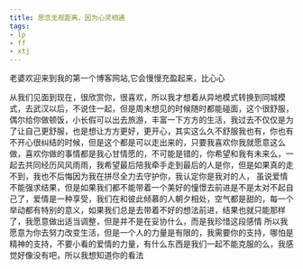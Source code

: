 ```yaml
---
title: 思念无视距离，因为心灵相通
tags: 
- lp
- ff
- xtj 
---
```

老婆欢迎来到我的第一个博客网站,它会慢慢充盈起来，比心心
<!-- more -->

从我们见面到现在，很欣赏你，很喜欢，所以我才想着从异地模式转换到同城模式，去武汉以后，不说住一起，但是周末想见的时候随时都能碰面，这个很舒服，偶尔给你做顿饭，小长假可以出去旅游，丰富一下方方的生活，我过去不仅仅是为了让自己更舒服，也是想让方方更好，更开心，其实这么久不舒服我也有，你也有不开心很纠结的时候，但是这个都是可以走出来的，只要我喜欢你我就愿意这么做，喜欢你做的事情都是我心甘情愿的，不可能是错的，你希望和我有未来么，一起去共同经历风风雨雨，我希望最后陪我牵手走到最后的人是你，但是如果真的走不到，我也不后悔因为我在拼尽全力去守护你，我认定你是我对的人，
虽说爱情不能强求结果，但是如果我们都不能带着一个美好的憧憬去前进是不是太对不起自己了，爱情是一种享受，我们在和彼此倾慕的人朝夕相处，空气都是甜的，每一个举动都有特别的意义，如果我们总是去带着不好的想法前进，结果也就只能那样了，我愿意做出适当调整，但是并不是在妥协什么，而是我珍惜这段感情
所以我愿意为你去努力改变生活，但是一个人的力量是有限的，我需要你的支持，哪怕是精神的支持，不要小看的爱情的力量，有什么东西是我们一起不能克服的么，我感觉好像没有吧，所以我想知道你的看法 